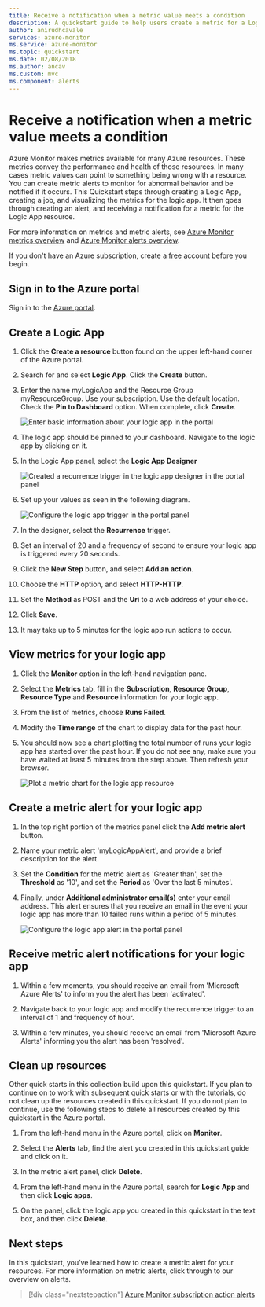 ```yaml
---
title: Receive a notification when a metric value meets a condition
description: A quickstart guide to help users create a metric for a Logic App
author: anirudhcavale
services: azure-monitor
ms.service: azure-monitor
ms.topic: quickstart
ms.date: 02/08/2018
ms.author: ancav
ms.custom: mvc
ms.component: alerts
---
```


# Receive a notification when a metric value meets a condition

Azure Monitor makes metrics available for many Azure resources. These metrics convey the performance and health of those resources. In many cases metric values can point to something being wrong with a resource. You can create metric alerts to monitor for abnormal behavior and be notified if it occurs. This Quickstart steps through creating a Logic App, creating a job, and visualizing the metrics for the logic app. It then goes through creating an alert, and receiving a notification for a metric for the Logic App resource.

For more information on metrics and metric alerts, see  [Azure Monitor metrics overview](../../azure-monitor/platform/data-collection.md) and [Azure Monitor alerts overview](./alerts-overview.md). 

If you don't have an Azure subscription, create a [free](https://azure.microsoft.com/free/) account before you begin.

## Sign in to the Azure portal

Sign in to the [Azure portal](https://portal.azure.com/).

## Create a Logic App

1. Click the **Create a resource** button found on the upper left-hand corner of the Azure portal.

2. Search for and select **Logic App**. Click the **Create** button.

3. Enter the name myLogicApp and the Resource Group myResourceGroup. Use your subscription.  Use the default location. Check the **Pin to Dashboard** option.  When complete, click **Create**. 

    ![Enter basic information about your logic app in the portal](./media/quick-alerts-classic-metric-portal/create-logic-app-portal.png)  


4. The logic app should be pinned to your dashboard. Navigate to the logic app by clicking on it.

5. In the Logic App panel, select the **Logic App Designer**

     ![Created a recurrence trigger in the logic app designer in the portal panel](./media/quick-alerts-classic-metric-portal/logic-app-designer.png)  

6. Set up your values as seen in the following diagram.

    ![Configure the logic app trigger in the portal panel](./media/quick-alerts-classic-metric-portal/create-logic-app-triggers.png) 

7. In the designer, select the **Recurrence** trigger.

8. Set an interval of 20 and a frequency of second to ensure your logic app is triggered every 20 seconds.

9. Click the **New Step** button, and select **Add an action**.

10. Choose the **HTTP** option, and select **HTTP-HTTP**.

11. Set the **Method** as POST and the **Uri** to a web address of your choice.

12. Click **Save**.

13. It may take up to 5 minutes for the logic app run actions to occur.  

## View metrics for your logic app

1. Click the **Monitor** option in the left-hand navigation pane.

2. Select the **Metrics** tab, fill in the **Subscription**, **Resource Group**, **Resource Type** and **Resource** information for your logic app.

3. From the list of metrics, choose **Runs Failed**.

4. Modify the **Time range** of the chart to display data for the past hour.

5. You should now see a chart plotting the total number of runs your logic app has started over the past hour. If you do not see any, make sure you have waited at least 5 minutes from the step above. Then refresh your browser. 

    ![Plot a metric chart for the logic app resource](./media/quick-alerts-classic-metric-portal/logic-app-metric-chart.png)

## Create a metric alert for your logic app

1.  In the top right portion of the metrics panel click the **Add metric alert** button.

2. Name your metric alert 'myLogicAppAlert', and provide a brief description for the alert.

3. Set the **Condition** for the metric alert as 'Greater than', set the **Threshold** as '10', and set the **Period** as 'Over the last 5 minutes'.

4. Finally, under **Additional administrator email(s)** enter your email address. This alert ensures that you receive an email in the event your logic app has more than 10 failed runs within a period of 5 minutes.

    ![Configure the logic app alert in the portal panel](./media/quick-alerts-classic-metric-portal/logic-app-metrics-alert-portal.png)

## Receive metric alert notifications for your logic app
1. Within a few moments, you should receive an email from 'Microsoft Azure Alerts' to inform you the alert has been 'activated'.

2. Navigate back to your logic app and modify the recurrence trigger to an interval of 1 and frequency of hour.

3. Within a few minutes, you should receive an email from 'Microsoft Azure Alerts' informing you the alert has been 'resolved'.

## Clean up resources

Other quick starts in this collection build upon this quickstart. If you plan to continue on to work with subsequent quick starts or with the tutorials, do not clean up the resources created in this quickstart. If you do not plan to continue, use the following steps to delete all resources created by this quickstart in the Azure portal.

1. From the left-hand menu in the Azure portal, click on **Monitor**.

2. Select the **Alerts** tab, find the alert you created in this quickstart guide and click on it.

3. In the metric alert panel, click **Delete**.

4. From the left-hand menu in the Azure portal, search for **Logic App** and then click **Logic apps**.

5. On the panel, click the logic app you created in this quickstart in the text box, and then click **Delete**.

## Next steps

In this quickstart, you’ve learned how to create a metric alert for your resources. For more information on metric alerts, click through to our overview on alerts.

> [!div class="nextstepaction"]
> [Azure Monitor subscription action alerts](./../../azure-monitor/platform/quick-audit-notify-action-subscription.md )
